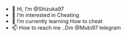 - 👋 Hi, I’m @Shizuka97
- 👀 I’m interested in Cheating
- 🌱 I’m currently learning How to cheat
- 📫 How to reach me ..Dm @Mubi97 telegram

<!---
Shizuka97/Shizuka97 is a ✨ special ✨ repository because its `README.md` (this file) appears on your GitHub profile.
You can click the Preview link to take a look at your changes.
--->
